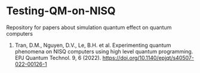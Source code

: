 # Testing-QM-on-NISQ

Repository for papers about simulation quantum effect on quantum computers
1. Tran, D.M., Nguyen, D.V., Le, B.H. et al. Experimenting quantum phenomena on NISQ computers using high level quantum programming. EPJ Quantum Technol. 9, 6 (2022). https://doi.org/10.1140/epjqt/s40507-022-00126-1
